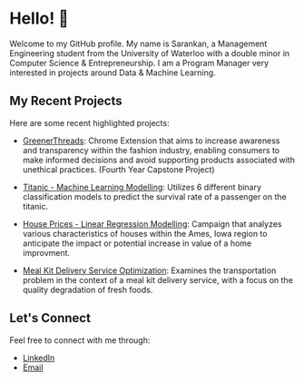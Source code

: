 # Hello! 👋

Welcome to my GitHub profile. My name is Sarankan, a Management Engineering student from the University of Waterloo with a double minor in Computer Science & Entrepreneurship. 
I am a Program Manager very interested in projects around Data & Machine Learning.

## My Recent Projects

Here are some recent highlighted projects:

- [GreenerThreads](https://github.com/HassanRawasia/greener-threads): Chrome Extension that aims to increase awareness and transparency within the fashion industry, enabling consumers to make informed decisions and avoid supporting products associated with unethical practices. (Fourth Year Capstone Project)

- [Titanic -  Machine Learning Modelling](https://github.com/SarankanT/MSCI-546-Final-Project): Utilizes 6 different binary classification models to predict the survival rate of a passenger on the titanic.

- [House Prices - Linear Regression Modelling](https://github.com/SarankanT/MSCI-436-Final-Project): Campaign that analyzes various characteristics of houses within the Ames, Iowa region to anticipate the impact or potential increase in value of a home improvment.

- [Meal Kit Delivery Service Optimization](https://github.com/HassanRawasia/MSCI-434-Final-Project): Examines the transportation problem in the context of a meal kit delivery service, with a focus on the quality degradation of fresh foods.
 
## Let's Connect

Feel free to connect with me through:

- [LinkedIn](https://www.linkedin.com/in/sarankant/)
- [Email](s4thirun@uwaterloo.ca)
